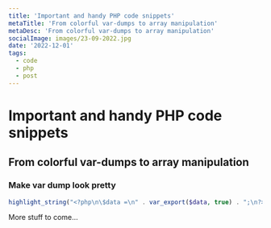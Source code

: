 ```yaml
---
title: 'Important and handy PHP code snippets'
metaTitle: 'From colorful var-dumps to array manipulation'
metaDesc: 'From colorful var-dumps to array manipulation'
socialImage: images/23-09-2022.jpg
date: '2022-12-01'
tags:
  - code
  - php
  - post
---
```

# Important and handy PHP code snippets
## From colorful var-dumps to array manipulation
### Make var dump look pretty
```php
highlight_string("<?php\n\$data =\n" . var_export($data, true) . ";\n?>");
```
More stuff to come...